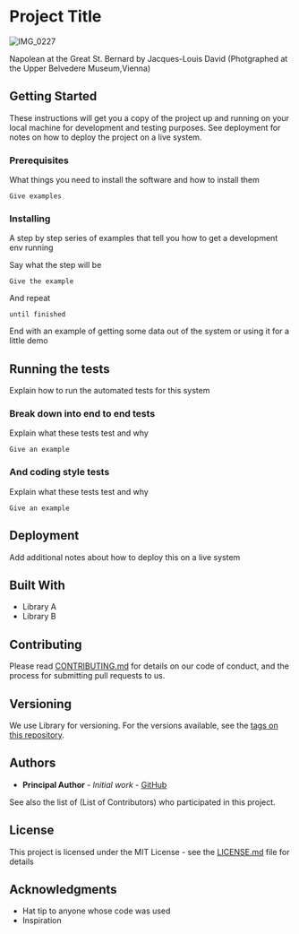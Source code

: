# Project Title

![IMG_0227](https://github.com/alt-purple/HelloWorld/assets/164798795/9181c61d-4f3c-4096-8f4a-ad2eab5d3434)

Napolean at the Great St. Bernard by Jacques-Louis David (Photgraphed at the Upper Belvedere Museum,Vienna)

## Getting Started

These instructions will get you a copy of the project up and running on your local machine for development and testing purposes. See deployment for notes on how to deploy the project on a live system.

### Prerequisites

What things you need to install the software and how to install them

```         
Give examples
```

### Installing

A step by step series of examples that tell you how to get a development env running

Say what the step will be

```         
Give the example
```

And repeat

```         
until finished
```

End with an example of getting some data out of the system or using it for a little demo

## Running the tests

Explain how to run the automated tests for this system

### Break down into end to end tests

Explain what these tests test and why

```         
Give an example
```

### And coding style tests

Explain what these tests test and why

```         
Give an example
```

## Deployment

Add additional notes about how to deploy this on a live system

## Built With

-   Library A
-   Library B

## Contributing

Please read [CONTRIBUTING.md](https://gist.github.com/PurpleBooth/b24679402957c63ec426) for details on our code of conduct, and the process for submitting pull requests to us.

## Versioning

We use Library for versioning. For the versions available, see the [tags on this repository](https://github.com/your/project/tags).

## Authors

-   **Principal Author** - *Initial work* - [GitHub](https://github.com/PurpleBooth)

See also the list of (List of Contributors) who participated in this project.

## License

This project is licensed under the MIT License - see the [LICENSE.md](LICENSE.md) file for details

## Acknowledgments

-   Hat tip to anyone whose code was used
-   Inspiration
